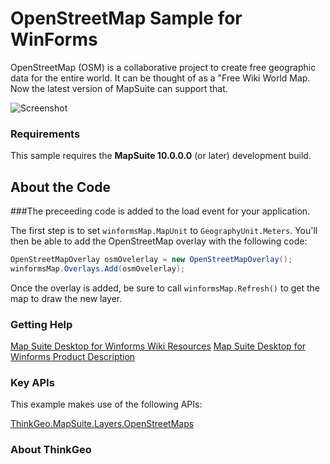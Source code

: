 # OpenStreetMap Sample for WinForms
OpenStreetMap (OSM) is a collaborative project to create free geographic data for the entire world. It can be thought of as a "Free Wiki World Map. 
Now the latest version of MapSuite can support that. 

![Screenshot](https://github.com/thinkgeogithub/TestRepo/blob/master/friendsnetwork.png)

### Requirements
This sample requires the **MapSuite 10.0.0.0** (or later) development build.

## About the Code

###The preceeding code is added to the load event for your application.

The first step is to set `winformsMap.MapUnit` to `GeographyUnit.Meters`. 
You'll then be able to add the OpenStreetMap overlay with the following code:
```csharp
OpenStreetMapOverlay osmOvelerlay = new OpenStreetMapOverlay();
winformsMap.Overlays.Add(osmOvelerlay);
```
Once the overlay is added, be sure to call `winformsMap.Refresh()` to get the map to draw the new layer. 

### Getting Help

[Map Suite Desktop for Winforms Wiki Resources](http://wiki.thinkgeo.com/wiki/map_suite_desktop_edition)
[Map Suite Desktop for Winforms Product Description](http://thinkgeo.com/map-suite-developer-gis/desktop-edition/)

### Key APIs
This example makes use of the following APIs:

[ThinkGeo.MapSuite.Layers.OpenStreetMaps](http://wiki.thinkgeo.com/wiki/thinkgeo.mapsuite.core.openstreetmaplayer)


### About ThinkGeo





